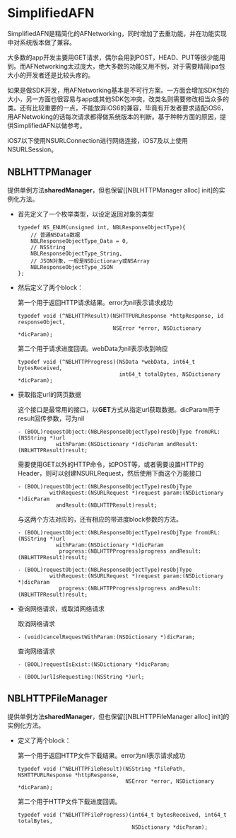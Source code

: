 # SimplifiedAFN
SimplifiedAFN是精简化的AFNetworking，同时增加了去重功能，并在功能实现中对系统版本做了兼容。

大多数的app开发主要用GET请求，偶尔会用到POST，HEAD、PUT等很少能用到。而AFNetworking太过庞大，绝大多数的功能又用不到，对于需要精简ipa包大小的开发者还是比较头疼的。

如果是做SDK开发，用AFNetworking基本是不可行方案。一方面会增加SDK包的大小，另一方面也很容易与app或其他SDK包冲突，改类名则需要修改相当众多的类。还有比较重要的一点，不能放弃iOS6的兼容，毕竟有开发者要求适配iOS6，用AFNetwoking的话每次请求都得做系统版本的判断。基于种种方面的原因，提供SimplifiedAFN以做参考。

iOS7以下使用NSURLConnection进行网络连接，iOS7及以上使用NSURLSession。

## NBLHTTPManager
提供单例方法**sharedManager**，但也保留[[NBLHTTPManager alloc] init]的实例化方法。

- 首先定义了一个枚举类型，以设定返回对象的类型

    ```
    typedef NS_ENUM(unsigned int, NBLResponseObjectType){
        // 普通NSData数据
        NBLResponseObjectType_Data = 0,
        // NSString
        NBLResponseObjectType_String,
        // JSON对象，一般是NSDictionary或NSArray
        NBLResponseObjectType_JSON
    };
    ```

- 然后定义了两个block：

    第一个用于返回HTTP请求结果。error为nil表示请求成功

    ```
    typedef void (^NBLHTTPResult)(NSHTTPURLResponse *httpResponse, id responseObject,
	                              NSError *error, NSDictionary *dicParam);
    ```

    第二个用于请求进度回调。webData为nil表示收到响应

    ```
    typedef void (^NBLHTTPProgress)(NSData *webData, int64_t bytesReceived,
                                    int64_t totalBytes, NSDictionary *dicParam);

    ```


- 获取指定url的网页数据

    这个接口是最常用的接口，以**GET**方式从指定url获取数据。dicParam用于result回传参数，可为nil

    ```
    - (BOOL)requestObject:(NBLResponseObjectType)resObjType fromURL:(NSString *)url
                withParam:(NSDictionary *)dicParam andResult:(NBLHTTPResult)result;
    ```                
                
    需要使用GET以外的HTTP命令，如POST等，或者需要设置HTTP的Header，则可以创建NSURLRequest，然后使用下面这个万能接口

    ```
    - (BOOL)requestObject:(NBLResponseObjectType)resObjType
              withRequest:(NSURLRequest *)request param:(NSDictionary *)dicParam
                andResult:(NBLHTTPResult)result;
    ```                

    与这两个方法对应的，还有相应的带进度block参数的方法。
    
    ```
    - (BOOL)requestObject:(NBLResponseObjectType)resObjType fromURL:(NSString *)url
                withParam:(NSDictionary *)dicParam
                 progress:(NBLHTTPProgress)progress andResult:(NBLHTTPResult)result;
    ```
    
    ```
    - (BOOL)requestObject:(NBLResponseObjectType)resObjType
              withRequest:(NSURLRequest *)request param:(NSDictionary *)dicParam
                 progress:(NBLHTTPProgress)progress andResult:(NBLHTTPResult)result;
    ```

- 查询网络请求，或取消网络请求

    取消网络请求

    ```
    - (void)cancelRequestWithParam:(NSDictionary *)dicParam;
    ```

    查询网络请求

    ```
    - (BOOL)requestIsExist:(NSDictionary *)dicParam;
    ```
    
    ```
    - (BOOL)urlIsRequesting:(NSString *)url;
    ```




## NBLHTTPFileManager
提供单例方法**sharedManager**，但也保留[[NBLHTTPFileManager alloc] init]的实例化方法。

- 定义了两个block：

    第一个用于返回HTTP文件下载结果。error为nil表示请求成功

    ```
    typedef void (^NBLHTTPFileResult)(NSString *filePath, NSHTTPURLResponse *httpResponse,
                                      NSError *error, NSDictionary *dicParam);
    ```

    第二个用于HTTP文件下载进度回调。

    ```
    typedef void (^NBLHTTPFileProgress)(int64_t bytesReceived, int64_t totalBytes,
                                        NSDictionary *dicParam);

    ```





